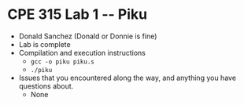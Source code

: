 # CPE 315 Lab 1 -- Piku

* Donald Sanchez (Donald or Donnie is fine)
* Lab is complete
* Compilation and execution instructions
  * `gcc -o piku piku.s`
  * `./piku`
* Issues that you encountered along the way, and anything you have questions about.
  * None

